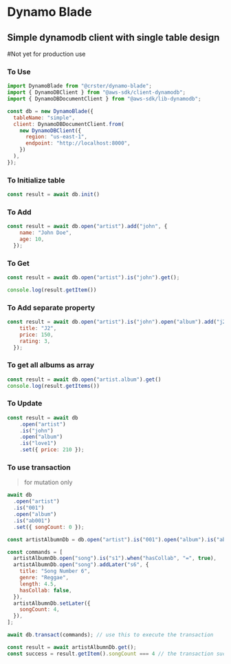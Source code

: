 # Dynamo Blade
## Simple dynamodb client with single table design

#Not yet for production use

### To Use
```js
import DynamoBlade from "@crster/dynamo-blade";
import { DynamoDBClient } from "@aws-sdk/client-dynamodb";
import { DynamoDBDocumentClient } from "@aws-sdk/lib-dynamodb";

const db = new DynamoBlade({
  tableName: "simple",
  client: DynamoDBDocumentClient.from(
    new DynamoDBClient({
      region: "us-east-1",
      endpoint: "http://localhost:8000",
    })
  ),
});
```

### To Initialize table
```js
const result = await db.init()
```

### To Add
```js
const result = await db.open("artist").add("john", {
    name: "John Doe",
    age: 10,
  });
```

### To Get
```js
const result = await db.open("artist").is("john").get();

console.log(result.getItem())
```

### To Add separate property
```js
const result = await db.open("artist").is("john").open("album").add("j2", {
    title: "J2",
    price: 150,
    rating: 3,
  });
```

### To get all albums as array
```js
const result = await db.open("artist.album").get()
console.log(result.getItems())
```

### To Update
```js
const result = await db
    .open("artist")
    .is("john")
    .open("album")
    .is("love1")
    .set({ price: 210 });
```

### To use transaction
> for mutation only
```js
await db
  .open("artist")
  .is("001")
  .open("album")
  .is("ab001")
  .set({ songCount: 0 });

const artistAlbumnDb = db.open("artist").is("001").open("album").is("ab001");

const commands = [
  artistAlbumnDb.open("song").is("s1").when("hasCollab", "=", true),
  artistAlbumnDb.open("song").addLater("s6", {
    title: "Song Number 6",
    genre: "Reggae",
    length: 4.5,
    hasCollab: false,
  }),
  artistAlbumnDb.setLater({
    songCount: 4,
  }),
];

await db.transact(commands); // use this to execute the transaction

const result = await artistAlbumnDb.get();
const success = result.getItem().songCount === 4 // the transaction succeed
```